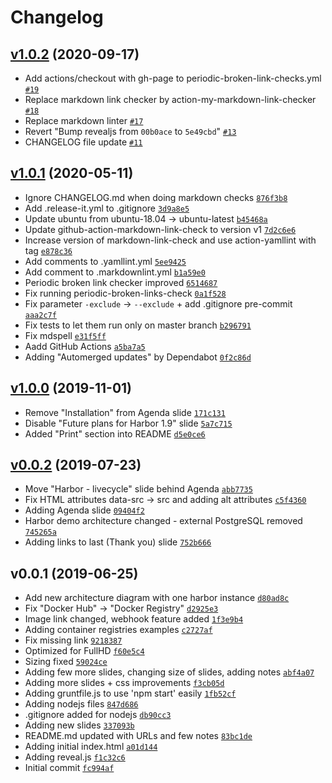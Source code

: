 # Changelog

## [v1.0.2](https://github.com/ruzickap/k8s-harbor-presentation/compare/v1.0.1...v1.0.2) (2020-09-17)

- Add actions/checkout with gh-page to periodic-broken-link-checks.yml [`#19`](https://github.com/ruzickap/k8s-harbor-presentation/pull/19)
- Replace markdown link checker by action-my-markdown-link-checker [`#18`](https://github.com/ruzickap/k8s-harbor-presentation/pull/18)
- Replace markdown linter [`#17`](https://github.com/ruzickap/k8s-harbor-presentation/pull/17)
- Revert "Bump revealjs from `00b0ace` to `5e49cbd`" [`#13`](https://github.com/ruzickap/k8s-harbor-presentation/pull/13)
- CHANGELOG file update [`#11`](https://github.com/ruzickap/k8s-harbor-presentation/pull/11)

## [v1.0.1](https://github.com/ruzickap/k8s-harbor-presentation/compare/v1.0.0...v1.0.1) (2020-05-11)

- Ignore CHANGELOG.md when doing markdown checks [`876f3b8`](https://github.com/ruzickap/k8s-harbor-presentation/commit/876f3b8675a921d0ba39ed9f17127782d594b055)
- Add .release-it.yml to .gitignore [`3d9a8e5`](https://github.com/ruzickap/k8s-harbor-presentation/commit/3d9a8e501c020d870e6a68fd1fdfe53ca5004a4c)
- Update ubuntu from ubuntu-18.04 -&gt; ubuntu-latest [`b45468a`](https://github.com/ruzickap/k8s-harbor-presentation/commit/b45468a6674a3464e212c898854b817d97f70cdd)
- Update github-action-markdown-link-check to version v1 [`7d2c6e6`](https://github.com/ruzickap/k8s-harbor-presentation/commit/7d2c6e6002d9ab68ccb947635452a95e526fc9be)
- Increase version of markdown-link-check and use action-yamllint with tag [`e878c36`](https://github.com/ruzickap/k8s-harbor-presentation/commit/e878c3692fcd878f1e9f6b0c83fe3aaced7b25dc)
- Add comments to .yamllint.yml [`5ee9425`](https://github.com/ruzickap/k8s-harbor-presentation/commit/5ee9425535e3f212382b23a52e17c997a0260d45)
- Add comment to .markdownlint.yml [`b1a59e0`](https://github.com/ruzickap/k8s-harbor-presentation/commit/b1a59e04786c14610309ea35bfb44b38a32c574a)
- Periodic broken link checker improved [`6514687`](https://github.com/ruzickap/k8s-harbor-presentation/commit/6514687ef8e4be2b8ea750ea84b0d9e0acc8e6bc)
- Fix running periodic-broken-links-check [`0a1f528`](https://github.com/ruzickap/k8s-harbor-presentation/commit/0a1f52844af867fdf0341a86fa292c2020b04607)
- Fix parameter `-exclude` -&gt; `--exclude` + add .gitignore pre-commit [`aaa2c7f`](https://github.com/ruzickap/k8s-harbor-presentation/commit/aaa2c7ff8eb9b5cc97bfdd65553ea4a88077ed95)
- Fix tests to let them run only on master branch [`b296791`](https://github.com/ruzickap/k8s-harbor-presentation/commit/b296791805e590028207193f94e308465dde603d)
- Fix mdspell [`e31f5ff`](https://github.com/ruzickap/k8s-harbor-presentation/commit/e31f5ff52ec45a84597170b1a7b62a483ce0716e)
- Aadd GitHub Actions [`a5ba7a5`](https://github.com/ruzickap/k8s-harbor-presentation/commit/a5ba7a54ee7a3e3e6197a41031e49a35f22496e3)
- Adding "Automerged updates" by Dependabot [`0f2c86d`](https://github.com/ruzickap/k8s-harbor-presentation/commit/0f2c86d495c9dccc2cd3fba11a74249483208782)

## [v1.0.0](https://github.com/ruzickap/k8s-harbor-presentation/compare/v0.0.2...v1.0.0) (2019-11-01)

- Remove "Installation" from Agenda slide [`171c131`](https://github.com/ruzickap/k8s-harbor-presentation/commit/171c1315622fae9f7e2f8420a0187eb213bafd6b)
- Disable "Future plans for Harbor 1.9" slide [`5a7c715`](https://github.com/ruzickap/k8s-harbor-presentation/commit/5a7c715fdf7450f519faa4d26984a3cc203b6657)
- Added "Print" section into README [`d5e0ce6`](https://github.com/ruzickap/k8s-harbor-presentation/commit/d5e0ce67e057ca77a574375d77e8b0ad36cb10ac)

## [v0.0.2](https://github.com/ruzickap/k8s-harbor-presentation/compare/v0.0.1...v0.0.2) (2019-07-23)

- Move "Harbor - livecycle" slide behind Agenda [`abb7735`](https://github.com/ruzickap/k8s-harbor-presentation/commit/abb77359047f03437c266cd09e0146ca342f6695)
- Fix HTML attributes data-src -&gt; src and adding alt attributes [`c5f4360`](https://github.com/ruzickap/k8s-harbor-presentation/commit/c5f4360d64c1045dbc09ac53b2a4b45b38f41409)
- Adding Agenda slide [`09404f2`](https://github.com/ruzickap/k8s-harbor-presentation/commit/09404f2e6081f1227d921fd257b037a6b64ffa1a)
- Harbor demo architecture changed - external PostgreSQL removed [`745265a`](https://github.com/ruzickap/k8s-harbor-presentation/commit/745265ac4b6a18e02653a6f89e6fe4d1ef75a4a1)
- Adding links to last (Thank you) slide [`752b666`](https://github.com/ruzickap/k8s-harbor-presentation/commit/752b6665f66c6af7cef4e8aa30be6347f086eedb)

## v0.0.1 (2019-06-25)

- Add new architecture diagram with one harbor instance [`d80ad8c`](https://github.com/ruzickap/k8s-harbor-presentation/commit/d80ad8c5304e2079dec158db92027bd121a41275)
- Fix "Docker Hub" -&gt; "Docker Registry" [`d2925e3`](https://github.com/ruzickap/k8s-harbor-presentation/commit/d2925e3c0265dbe35748bc355f145ff73d948eea)
- Image link changed, webhook feature added [`1f3e9b4`](https://github.com/ruzickap/k8s-harbor-presentation/commit/1f3e9b41c3dcb6a2a4542562e218751d21d8660e)
- Adding container registries examples [`c2727af`](https://github.com/ruzickap/k8s-harbor-presentation/commit/c2727af3f6625319c17f60a22a464372fc85ef10)
- Fix missing link [`9218387`](https://github.com/ruzickap/k8s-harbor-presentation/commit/9218387dc05d9e89eeffe3047ce15ad8825ccd97)
- Optimized for FullHD [`f60e5c4`](https://github.com/ruzickap/k8s-harbor-presentation/commit/f60e5c451eab417b0a41fd02bd8601eacf7ae679)
- Sizing fixed [`59024ce`](https://github.com/ruzickap/k8s-harbor-presentation/commit/59024ce5c2880b16c966d675283e7dd244770401)
- Adding few more slides, changing size of slides, adding notes [`abf4a07`](https://github.com/ruzickap/k8s-harbor-presentation/commit/abf4a075f998080282e1fc8842ddbe9aa93660bf)
- Adding more slides + css improvements [`f3cb05d`](https://github.com/ruzickap/k8s-harbor-presentation/commit/f3cb05dda61fe91384dd8f5af232fbf60ad95d3f)
- Adding gruntfile.js to use 'npm start' easily [`1fb52cf`](https://github.com/ruzickap/k8s-harbor-presentation/commit/1fb52cfaf0ee251bc38fe8e8c00dbaf8a9aa5963)
- Adding nodejs files [`847d686`](https://github.com/ruzickap/k8s-harbor-presentation/commit/847d6864fed60181f929d830844ab95193567470)
- .gitignore added for nodejs [`db90cc3`](https://github.com/ruzickap/k8s-harbor-presentation/commit/db90cc397767885c3f07c8b3edd89e70f65629a1)
- Adding new slides [`337093b`](https://github.com/ruzickap/k8s-harbor-presentation/commit/337093b22720c64151789aa0cb085490cc9110c3)
- README.md updated with URLs and few notes [`83bc1de`](https://github.com/ruzickap/k8s-harbor-presentation/commit/83bc1de0d4b262e10cd7130771019ffd504aec1e)
- Adding initial index.html [`a01d144`](https://github.com/ruzickap/k8s-harbor-presentation/commit/a01d1447504ac9ea45a71237b7a790e718071fe2)
- Adding reveal.js [`f1c32c6`](https://github.com/ruzickap/k8s-harbor-presentation/commit/f1c32c6608b6956e2cac50bfd45a3cadfa9e14e8)
- Initial commit [`fc994af`](https://github.com/ruzickap/k8s-harbor-presentation/commit/fc994af2856b0528daf85d4cd90ae2687e1e00c4)
